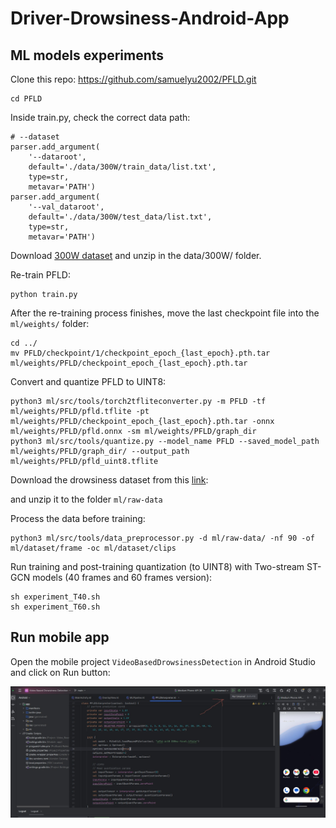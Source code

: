 # Driver-Drowsiness-Android-App

## ML models experiments
Clone this repo:
https://github.com/samuelyu2002/PFLD.git

``` shell
cd PFLD
```

Inside train.py, check the correct data path:
``` 
# --dataset
parser.add_argument(
    '--dataroot',
    default='./data/300W/train_data/list.txt',
    type=str,
    metavar='PATH')
parser.add_argument(
    '--val_dataroot',
    default='./data/300W/test_data/list.txt',
    type=str,
    metavar='PATH')
```
Download [300W dataset](https://drive.google.com/file/d/1zyahLoR9i2hgS7d_taRPcYBYJzD3Ir1b/view?usp=sharing) and unzip in the data/300W/ folder.
 
Re-train PFLD:
``` shell
python train.py
```
After the re-training process finishes, move the last checkpoint file into the `ml/weights/` folder:
```
cd ../
mv PFLD/checkpoint/1/checkpoint_epoch_{last_epoch}.pth.tar ml/weights/PFLD/checkpoint_epoch_{last_epoch}.pth.tar
```
Convert and quantize PFLD to UINT8:
```
python3 ml/src/tools/torch2tfliteconverter.py -m PFLD -tf ml/weights/PFLD/pfld.tflite -pt ml/weights/PFLD/checkpoint_epoch_{last_epoch}.pth.tar -onnx ml/weights/PFLD/pfld.onnx -sm ml/weights/PFLD/graph_dir
python3 ml/src/tools/quantize.py --model_name PFLD --saved_model_path ml/weights/PFLD/graph_dir/ --output_path ml/weights/PFLD/pfld_uint8.tflite
```
Download the drowsiness dataset from this [link](https://drive.google.com/file/d/1uapqLnNbSWAyqcO1CXUvQpKTwnOCrpeb/view?usp=drive_link): 

and unzip it to the folder `ml/raw-data`

Process the data before training:
```
python3 ml/src/tools/data_preprocessor.py -d ml/raw-data/ -nf 90 -of ml/dataset/frame -oc ml/dataset/clips
```
Run training and post-training quantization (to UINT8) with Two-stream ST-GCN models (40 frames and 60 frames version):
```
sh experiment_T40.sh
sh experiment_T60.sh
```
## Run mobile app
Open the mobile project `VideoBasedDrowsinessDetection` in Android Studio and click on Run button:
<div>
    <img src="assets/mobile_guide.jpg">
</div>
